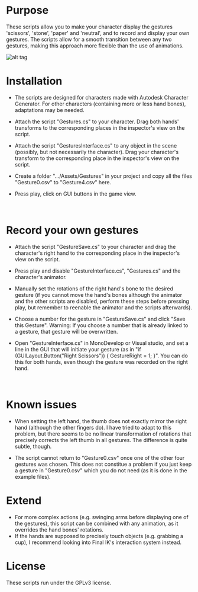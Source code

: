 # Purpose

These scripts allow you to make your character display the gestures 'scissors', 'stone', 'paper' and 'neutral', and to record and display your own gestures. The scripts allow for a smooth transition between any two gestures, making this approach more flexible than the use of animations.

![alt tag](https://github.com/mariusrubo/Unity-Humanoid-Gestures/blob/master/Gestures.png)

# Installation

* The scripts are designed for characters made with Autodesk Character Generator. For other characters (containing more or less hand bones), adaptations may be needed.

* Attach the script "Gestures.cs" to your character. Drag both hands' transforms to the corresponding places in the inspector's view on the script. 

* Attach the script "GesturesInterface.cs" to any object in the scene (possibly, but not necessarily the character). Drag your character's transform to the corresponding place in the inspector's view on the script. 

* Create a folder ".../Assets/Gestures" in your project and copy all the files "Gesture0.csv" to "Gesture4.csv" here.

* Press play, click on GUI buttons in the game view.

　

# Record your own gestures

* Attach the script "GestureSave.cs" to your character and drag the character's right hand to the corresponding place in the inspector's view on the script. 

* Press play and disable "GestureInterface.cs", "Gestures.cs" and the character's animator. 

* Manually set the rotations of the right hand's bone to the desired gesture (if you cannot move the hand's bones although the animator and the other scripts are disabled, perform these steps before pressing play, but remember to reenable the animator and the scripts afterwards). 

* Choose a number for the gesture in "GestureSave.cs" and click "Save this Gesture". Warning: If you choose a number that is already linked to a gesture, that gesture will be overwritten. 

* Open "GestureInterface.cs" in MonoDevelop or Visual studio, and set a line in the GUI that will initiate your gesture (as in "if (GUILayout.Button("Right Scissors")) { GestureRight = 1; }". You can do this for both hands, even though the gesture was recorded on the right hand. 

　

# Known issues

* When setting the left hand, the thumb does not exactly mirror the right hand (although the other fingers do). I have tried to adapt to this problem, but there seems to be no linear transformation of rotations that precisely corrects the left thumb in all gestures. The difference is quite subtle, though.

* The script cannot return to "Gesture0.csv" once one of the other four gestures was chosen. This does not constitue a problem if you just keep a gesture in "Gesture0.csv" which you do not need (as it is done in the example files).

# Extend
* For more complex actions (e.g. swinging arms before displaying one of the gestures), this script can be combined with any animation, as it overrides the hand bones' rotations.
* If the hands are supposed to precisely touch objects (e.g. grabbing a cup), I recommend looking into Final IK's interaction system instead.

# License

These scripts run under the GPLv3 license.

　
